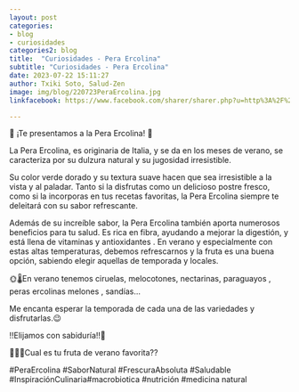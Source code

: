 ```yaml
---
layout: post
categories:
- blog
- curiosidades
categories2: blog
title:  "Curiosidades - Pera Ercolina"
subtitle: "Curiosidades - Pera Ercolina"
date: 2023-07-22 15:11:27
author: Txiki Soto, Salud-Zen
image: img/blog/220723PeraErcolina.jpg
linkfacebook: https://www.facebook.com/sharer/sharer.php?u=http%3A%2F%2Fwww.salud-zen.com%2Fblog%2Freflexiones%2F2023%2F07%2F22%2Fcuriosidades-pera-ercolina.html&amp;src=sdkpreparse

---
```

🍐 ¡Te presentamos a la  Pera Ercolina! 🍐  

La Pera Ercolina, es originaria de Italia, y se da en los meses de verano,  se caracteriza por su dulzura natural y su jugosidad irresistible.  

Su color verde dorado y su textura suave hacen que sea irresistible a la vista y al paladar. Tanto si la disfrutas como un delicioso postre fresco, como si la incorporas en tus recetas favoritas, la Pera Ercolina siempre te deleitará con su sabor refrescante.

Además de su increíble sabor, la Pera Ercolina también aporta numerosos beneficios para tu salud. Es rica en fibra, ayudando a mejorar la digestión, y está llena de vitaminas y antioxidantes .
En verano y especialmente con estas altas temperaturas, debemos refrescarnos y la fruta es una buena opción,  sabiendo elegir aquellas de temporada y locales.  

🌞🌡En verano tenemos ciruelas, melocotones,  nectarinas,  paraguayos , peras ercolinas  melones , sandías...  

Me encanta esperar la temporada de cada una de las variedades y disfrutarlas.😉  

!!Elijamos con sabiduría!!🌟  
  
🍉🥭🍐Cual es tu fruta de verano favorita??    

#PeraErcolina #SaborNatural #FrescuraAbsoluta #Saludable #InspiraciónCulinaria#macrobiotica   #nutrición #medicina natural  
